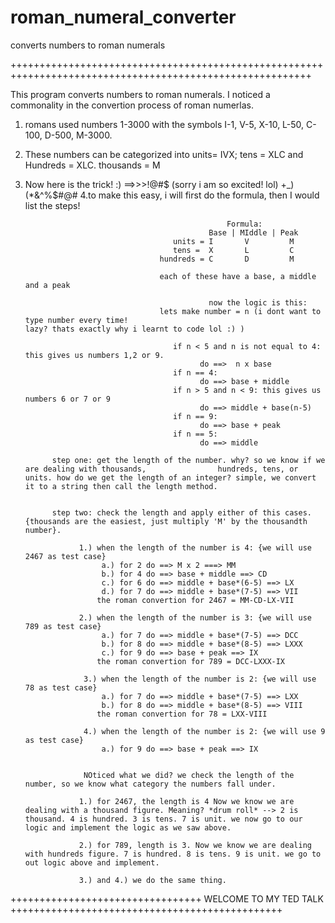 # roman_numeral_converter
converts numbers to roman numerals

++++++++++++++++++++++++++++++++++++++++++++++++++++++++++++++++++++++++++++++++++++++++++++++++++++++++++

This program converts numbers to roman numerals. I noticed a commonality in the convertion process of roman numerlas. 

1. romans used numbers 1-3000 with the symbols I-1, V-5, X-10, L-50, C-100, D-500, M-3000. 
2. These numbers can be categorized into units= IVX; tens = XLC and  Hundreds = XLC. thousands = M
3. Now here is the trick! :) ==>>>!@#$ (sorry i am so excited! lol) +_)(*&^%$#@#
4.to make this easy, i will first do the formula, then I would list the steps!
                                      
                                        
                                                    Formula:
                                                Base | MIddle | Peak
                                        units = I       V         M
                                        tens =  X       L         C
                                     hundreds = C       D         M
                                         
                                     each of these have a base, a middle and a peak
                                     
                                                now the logic is this:
                                     lets make number = n (i dont want to type number every time!                                            lazy? thats exactly why i learnt to code lol :) )
                                                 
                                        if n < 5 and n is not equal to 4: this gives us numbers 1,2 or 9.
                                              do ==>  n x base
                                        if n == 4:
                                              do ==> base + middle
                                        if n > 5 and n < 9: this gives us numbers 6 or 7 or 9
                                              do ==> middle + base(n-5)
                                        if n == 9:
                                              do ==> base + peak
                                        if n == 5:
                                              do ==> middle

             step one: get the length of the number. why? so we know if we are dealing with thousands,                hundreds, tens, or units. how do we get the length of an integer? simple, we convert it to a string then call the length method. 
             
             
             step two: check the length and apply either of this cases. {thousands are the easiest, just multiply 'M' by the thousandth number}. 
        
                   1.) when the length of the number is 4: {we will use 2467 as test case}  
                        a.) for 2 do ==> M x 2 ===> MM
                        b.) for 4 do ==> base + middle ==> CD
                        c.) for 6 do ==> middle + base*(6-5) ==> LX
                        d.) for 7 do ==> middle + base*(7-5) ==> VII
                       the roman convertion for 2467 = MM-CD-LX-VII 
                       
                   2.) when the length of the number is 3: {we will use 789 as test case} 
                        a.) for 7 do ==> middle + base*(7-5) ==> DCC
                        b.) for 8 do ==> middle + base*(8-5) ==> LXXX
                        c.) for 9 do ==> base + peak ==> IX
                       the roman convertion for 789 = DCC-LXXX-IX
                     
                    3.) when the length of the number is 2: {we will use 78 as test case} 
                        a.) for 7 do ==> middle + base*(7-5) ==> LXX
                        b.) for 8 do ==> middle + base*(8-5) ==> VIII
                       the roman convertion for 78 = LXX-VIII
                       
                    4.) when the length of the number is 2: {we will use 9 as test case} 
                        a.) for 9 do ==> base + peak ==> IX
                        
                        
                    NOticed what we did? we check the length of the number, so we know what category the numbers fall under.
                    
                   1.) for 2467, the length is 4 Now we know we are dealing with a thousand figure. Meaning? *drum roll* --> 2 is thousand. 4 is hundred. 3 is tens. 7 is unit. we now go to our logic and implement the logic as we saw above.
                   
                   2.) for 789, length is 3. Now we know we are dealing with hundreds figure. 7 is hundred. 8 is tens. 9 is unit. we go to out logic above and implement.  
  
                   3.) and 4.) we do the same thing. 
                   
                   
+++++++++++++++++++++++++++++++++ WELCOME TO MY TED TALK +++++++++++++++++++++++++++++++++++++++++++++++
    
